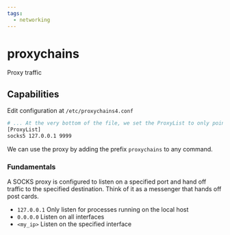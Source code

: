 ```yaml
---
tags:
  - networking
---
```

# proxychains

Proxy traffic

## Capabilities

Edit configuration at `/etc/proxychains4.conf`

```bash
# ... At the very bottom of the file, we set the ProxyList to only point to port 9999.
[ProxyList]
socks5 127.0.0.1 9999
```

We can use the proxy by adding the prefix `proxychains` to any command.

### Fundamentals

A SOCKS proxy is configured to listen on a specified port and hand off traffic to the specified destination. Think of it as a messenger that hands off post cards.

- `127.0.0.1` Only listen for processes running on the local host
- `0.0.0.0` Listen on all interfaces
- `<my_ip>` Listen on the specified interface